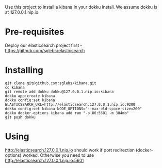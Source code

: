 Use this project to install a kibana in your dokku install. We assume dokku is at 127.0.0.1.nip.io

Pre-requisites
==============
Deploy our elasticsearch project first - https://github.com/sglebs/elasticsearch

Installing
==========
```
git clone git@github.com:sglebs/kibana.git
cd kibana
git remote add dokku dokku@127.0.0.1.nip.io:kibana
dokku app:create kibana
dokku config:set kibana ELASTICSEARCH_URL=http://elasticsearch.127.0.0.1.nip.io:9200
dokku config:set kibana NODE_OPTIONS="--max-old-space-size=200"
dokku docker-options kibana add run "-p 80:5601 -m 384mb"
git push dokku
```

Using
======
http://elasticsearch.127.0.0.1.nip.io should work if port redirection (docker-options) worked.
Otherwise you need to use http://elasticsearch.127.0.0.1.nip.io:5601